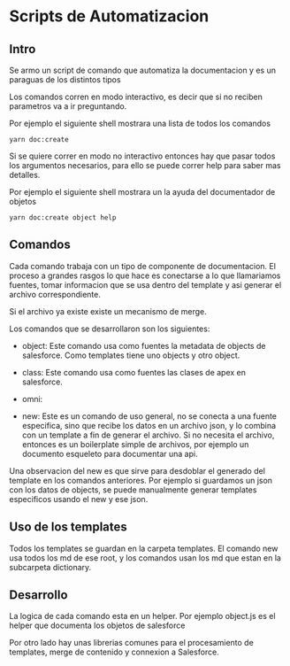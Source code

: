 # Scripts de Automatizacion

## Intro

Se armo un script de comando que automatiza la documentacion y es un paraguas de los distintos tipos

Los comandos corren en modo interactivo, es decir que si no reciben parametros va a ir preguntando.

Por ejemplo el siguiente shell mostrara una lista de todos los comandos

```
yarn doc:create
```

Si se quiere correr en modo no interactivo entonces hay que pasar todos los argumentos necesarios, para ello se puede correr help para saber mas detalles.

Por ejemplo el siguiente shell mostrara un la ayuda del documentador de objetos

```
yarn doc:create object help
```

## Comandos

Cada comando trabaja con un tipo de componente de documentacion. El proceso a grandes rasgos lo que hace es conectarse a lo que llamariamos fuentes, tomar informacion que se usa dentro del template y asi generar el archivo correspondiente.

Si el archivo ya existe existe un mecanismo de merge.

Los comandos que se desarrollaron son los siguientes:

- object: Este comando usa como fuentes la metadata de objects de salesforce. Como templates tiene uno objects y otro object.

- class: Este comando usa como fuentes las clases de apex en salesforce.

- omni:

- new: Este es un comando de uso general, no se conecta a una fuente especifica, sino que recibe los datos en un archivo json, y lo combina con un template a fin de generar el archivo.
  Si no necesita el archivo, entonces es un boilerplate simple de archivos, por ejemplo un documento esqueleto para documentar una api.

Una observacion del new es que sirve para desdoblar el generado del template en los comandos anteriores. Por ejemplo si guardamos un json con los datos de objects, se puede manualmente generar templates especificos usando el new y ese json.

## Uso de los templates

Todos los templates se guardan en la carpeta templates. El comando new usa todos los md de ese root, y los comandos usan los md que estan en la subcarpeta dictionary.

## Desarrollo

La logica de cada comando esta en un helper. Por ejemplo object.js es el helper que documenta los objetos de salesforce

Por otro lado hay unas librerias comunes para el procesamiento de templates, merge de contenido y connexion a Salesforce.
